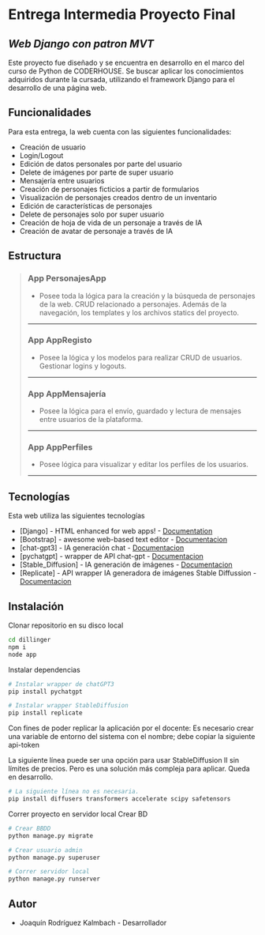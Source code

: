 # Entrega Intermedia Proyecto Final
## _Web Django con patron MVT_

Este proyecto fue diseñado y se encuentra en desarrollo en el marco del curso de Python de CODERHOUSE. Se buscar aplicar los conocimientos adquiridos durante la cursada, utilizando el framework Django para el desarrollo de una página web. 

## Funcionalidades
Para esta entrega, la web cuenta con las siguientes funcionalidades:
- Creación de usuario
- Login/Logout
- Edición de datos personales por parte del usuario
- Delete de imágenes por parte de super usuario
- Mensajería entre usuarios
- Creación de personajes ficticios a partir de formularios
- Visualización de personajes creados dentro de un inventario
- Edición de características de personajes
- Delete de personajes solo por super usuario
- Creación de hoja de vida de un personaje a través de IA
- Creación de avatar de personaje a través de IA



## Estructura
>### App PersonajesApp
>- Posee toda la lógica para la creación y la búsqueda de personajes de la web. CRUD relacionado a personajes. Además de la navegación, los templates y los archivos statics del proyecto.  
>---
>### App AppRegisto
>- Posee la lógica y los modelos para realizar CRUD de usuarios. Gestionar logins y logouts. 
>---
>### App AppMensajería
>- Posee la lógica para el envío, guardado y lectura de mensajes entre usuarios de la plataforma. 
>---
>### App AppPerfiles
> - Posee lógica para visualizar y editar los perfiles de los usuarios.
> ---


## Tecnologías

Esta web utiliza las siguientes tecnologías
- [Django] - HTML enhanced for web apps! - [Documentation](https://docs.djangoproject.com/en/4.1/)
- [Bootstrap] - awesome web-based text editor - [Documentacion](https://getbootstrap.com/docs/4.1/getting-started/introduction/)
- [chat-gpt3] - IA generación chat - [Documentacion](https://pypi.org/project/pyChatGPT/) 
- [pychatgpt] - wrapper de API chat-gpt - [Documentacion](https://pypi.org/project/pyChatGPT/) 
- [Stable_Diffusion] - IA generación de imágenes - [Documentacion](https://huggingface.co/docs/diffusers/installation) 
- [Replicate] - API wrapper IA generadora de imágenes Stable Diffussion - [Documentacion](https://replicate.com/docs/get-started/python) 
## Instalación

Clonar repositorio en su disco local

```sh
cd dillinger
npm i
node app
```
Instalar dependencias
```sh
# Instalar wrapper de chatGPT3
pip install pychatgpt

# Instalar wrapper StableDiffusion
pip install replicate
```
Con fines de poder replicar la aplicación por el docente:
Es necesario crear una variable de entorno del sistema con el nombre;  debe copiar la siguiente api-token


La siguiente línea puede ser una opción para usar StableDiffusion II sin límites de precios. Pero es una solución más compleja para aplicar. Queda en desarrollo.
```sh
# La siguiente línea no es necesaria. 
pip install diffusers transformers accelerate scipy safetensors
```


Correr proyecto en servidor local
Crear BD

```sh
# Crear BBDD
python manage.py migrate

# Crear usuario admin
python manage.py superuser

# Correr servidor local
python manage.py runserver

```

## Autor
- Joaquín Rodríguez Kalmbach - Desarrollador
